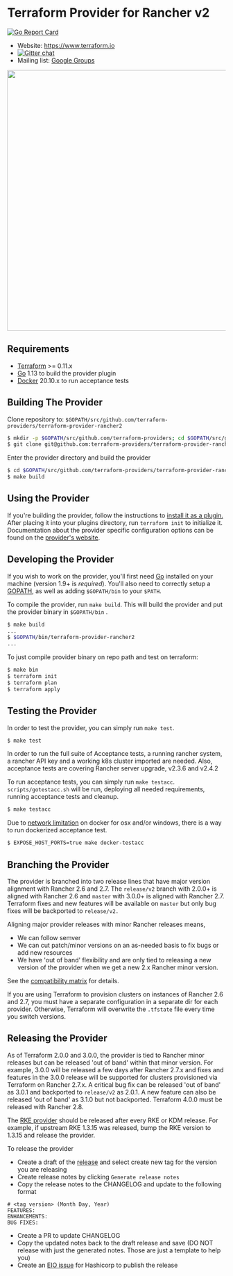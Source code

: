 Terraform Provider for Rancher v2
==================================

[![Go Report Card](https://goreportcard.com/badge/github.com/terraform-providers/terraform-provider-rancher2)](https://goreportcard.com/report/github.com/terraform-providers/terraform-provider-rancher2)

- Website: https://www.terraform.io
- [![Gitter chat](https://badges.gitter.im/hashicorp-terraform/Lobby.png)](https://gitter.im/hashicorp-terraform/Lobby)
- Mailing list: [Google Groups](http://groups.google.com/group/terraform-tool)

<img src="https://cdn.rawgit.com/hashicorp/terraform-website/master/public/img/logo-hashicorp.svg" width="600px">

Requirements
------------

- [Terraform](https://www.terraform.io/downloads.html) >= 0.11.x
- [Go](https://golang.org/doc/install) 1.13 to build the provider plugin
- [Docker](https://docs.docker.com/install/) 20.10.x to run acceptance tests

Building The Provider
---------------------

Clone repository to: `$GOPATH/src/github.com/terraform-providers/terraform-provider-rancher2`

```sh
$ mkdir -p $GOPATH/src/github.com/terraform-providers; cd $GOPATH/src/github.com/terraform-providers
$ git clone git@github.com:terraform-providers/terraform-provider-rancher2
```

Enter the provider directory and build the provider

```sh
$ cd $GOPATH/src/github.com/terraform-providers/terraform-provider-rancher2
$ make build
```

Using the Provider
----------------------

If you're building the provider, follow the instructions to [install it as a plugin.](https://www.terraform.io/docs/plugins/basics.html#installing-a-plugin) After placing it into your plugins directory,  run `terraform init` to initialize it. Documentation about the provider specific configuration options can be found on the [provider's website](https://www.terraform.io/docs/providers/rancher2/index.html).

Developing the Provider
---------------------------

If you wish to work on the provider, you'll first need [Go](http://www.golang.org) installed on your machine (version 1.9+ is *required*). You'll also need to correctly setup a [GOPATH](http://golang.org/doc/code.html#GOPATH), as well as adding `$GOPATH/bin` to your `$PATH`.

To compile the provider, run `make build`. This will build the provider and put the provider binary in `$GOPATH/bin` .

```sh
$ make build
...
$ $GOPATH/bin/terraform-provider-rancher2
...
```

To just compile provider binary on repo path and test on terraform:

```sh
$ make bin
$ terraform init
$ terraform plan
$ terraform apply
```

Testing the Provider
---------------------------

In order to test the provider, you can simply run `make test`.

```sh
$ make test
```

In order to run the full suite of Acceptance tests, a running rancher system, a rancher API key and a working k8s cluster imported are needed. Also, acceptance tests are covering Rancher server upgrade, v2.3.6 and v2.4.2

To run acceptance tests, you can simply run `make testacc`. `scripts/gotestacc.sh` will be run, deploying all needed requirements, running acceptance tests and cleanup.

```sh
$ make testacc
```

Due to [network limitation](https://docs.docker.com/docker-for-mac/networking/#known-limitations-use-cases-and-workarounds) on docker for osx and/or windows, there is a way to run dockerized acceptance test.

```sh
$ EXPOSE_HOST_PORTS=true make docker-testacc
```

Branching the Provider
---------------------------

The provider is branched into two release lines that have major version alignment with Rancher 2.6 and 2.7. The `release/v2` branch with 2.0.0+ is aligned with Rancher 2.6 and `master` with 3.0.0+ is aligned with Rancher 2.7. Terraform fixes and new features will be available on `master` but only bug fixes will be backported to `release/v2.`

Aligning major provider releases with minor Rancher releases means,

* We can follow semver 
* We can cut patch/minor versions on an as-needed basis to fix bugs or add new resources 
* We have 'out of band' flexibility and are only tied to releasing a new version of the provider when we get a new 2.x Rancher minor version.

See the [compatibility matrix](https://github.com/rancher/terraform-provider-rancher2/tree/master/docs/compatibility-matrix.md) for details.

If you are using Terraform to provision clusters on instances of Rancher 2.6 and 2.7, you must have a separate configuration in a separate dir for each provider. Otherwise, Terraform will overwrite the `.tfstate` file every time you switch versions.

Releasing the Provider
---------------------------

As of Terraform 2.0.0 and 3.0.0, the provider is tied to Rancher minor releases but can be released 'out of band' within that minor version. For example, 3.0.0 will be released a few days after Rancher 2.7.x and fixes and features in the 3.0.0 release will be supported for clusters provisioned via Terraform on Rancher 2.7.x. A critical bug fix can be released 'out of band' as 3.0.1 and backported to `release/v2` as 2.0.1. A new feature can also be released 'out of band' as 3.1.0 but not backported. Terraform 4.0.0 must be released with Rancher 2.8.

The [RKE provider](https://github.com/rancher/terraform-provider-rke) should be released after every RKE or KDM release. For example, if upstream RKE 1.3.15 was released, bump the RKE version to 1.3.15 and release the provider.

To release the provider

* Create a draft of the [release](https://github.com/rancher/terraform-provider-rancher2/releases) and select create new tag for the version you are releasing
* Create release notes by clicking `Generate release notes`
* Copy the release notes to the CHANGELOG and update to the following format

```
# <tag version> (Month Day, Year)
FEATURES:
ENHANCEMENTS:
BUG FIXES:
```

* Create a PR to update CHANGELOG
* Copy the updated notes back to the draft release and save (DO NOT release with just the generated notes. Those are just a template to help you)
* Create an [EIO issue](https://github.com/rancherlabs/eio) for Hashicorp to publish the release